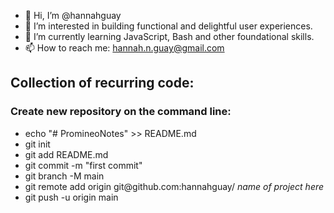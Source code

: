 - 👋 Hi, I’m @hannahguay
- 👀 I’m interested in building functional and delightful user experiences.
- 🌱 I’m currently learning JavaScript, Bash and other foundational skills.
- 📫 How to reach me: hannah.n.guay@gmail.com

<h2>Collection of recurring code:</h2>
<h3>Create new repository on the command line:</h3>
<ul>
  <li>echo "# PromineoNotes" >> README.md</li>
  <li>git init</li>
  <li>git add README.md</li>
  <li>git commit -m "first commit"</li>
  <li>git branch -M main</li>
  <li>git remote add origin git@github.com:hannahguay/ <em>name of project here</em></li>
  <li>git push -u origin main</li>
</ul>


<!---
hannahguay/hannahguay is a ✨ special ✨ repository because its `README.md` (this file) appears on your GitHub profile.
You can click the Preview link to take a look at your changes.
--->

